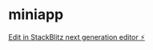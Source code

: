 # miniapp

[Edit in StackBlitz next generation editor ⚡️](https://stackblitz.com/~/github.com/tbatirov/miniapp)